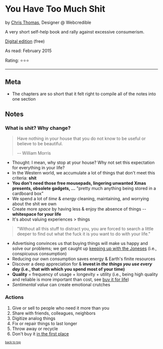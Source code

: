# You Have Too Much Shit
by [Chris Thomas](http://thomaschris.co.uk/), Designer @ Webcredible

A very short self-help book and rally against excessive consumerism.

[Digital edition](http://youhavetoomuchshit.com/) (free)

As read: February 2015

Rating: ⭐⭐⭐

---

## Meta
- The chapters are so short that it felt right to compile all of the notes into one section

## Notes

### What is shit? Why change?
> Have nothing in your house that you do not know to be useful or believe to be beautiful.
>
> -- William Morris

- Thought: I mean, why stop at your house?  Why not set this expectation for everything in your life?
- In the Western world, we accumulate a lot of things that don't meet this criteria: **shit**
- **You don't need those free mousepads, lingering unwanted Xmas presents, obsolete gadgets, ...** "pretty much anything being stored in a cardboard box"
- We spend a lot of *time* & *energy* cleaning, maintaining, and worrying about the shit we own
- Create more *space* by having less & enjoy the absence of things -- **whitespace for your life**
- It's about valuing experiences > things

> "Without all this stuff to distract you, you are forced to search a little deeper to find out what the fuck it is you want to do with your life."

- Advertising convinces us that buying things will make us happy and solve our problems; we get caught up [keeping up with the Joneses](http://www.investopedia.com/articles/pf/07/conspicuous_consumption.asp) (i.e., conspicuous consumption)
- Reducing our own consumption saves energy & Earth's finite resources
- Discover a deep appreciation for & **invest in *the things you use every day* (i.e., that with which you spend most of your time)**
- **Quality** = frequency of usage + longevity + utility (i.e., being high quality and reliable is more important than cost, see [buy it for life](http://www.reddit.com/r/buyitforlife))
- *Sentimental value* can create emotional crutches

### Actions
1. Give or sell to people who need it more than you
2. Share with friends, colleagues, neighbors
3. Digitize analog things
4. Fix or repair things to last longer
5. Throw away or recycle
6. Don't buy it [in the first place](http://mnmlist.com/want/)

<sub><sup>[back to top](#)</sub></sup>
